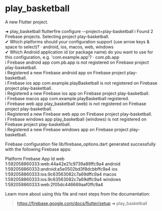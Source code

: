 # play_basketball

A new Flutter project.

➜  play_basketball flutterfire configure --project=play-basketball
i Found 2 Firebase projects. Selecting project play-basketball.                                                                    
✔ Which platforms should your configuration support (use arrow keys & space to select)? · android, ios, macos, web, windows        
✔ Which Android application id (or package name) do you want to use for this configuration, e.g. 'com.example.app'? · com.pb.app                             
i Firebase android app com.pb.app is not registered on Firebase project play-basketball.                                                                     
i Registered a new Firebase android app on Firebase project play-basketball.                                                                                 
i Firebase ios app com.example.playBasketball is not registered on Firebase project play-basketball.                                                         
i Registered a new Firebase ios app on Firebase project play-basketball.                                                                                     
i Firebase macos app com.example.playBasketball registered.                                                                                                  
i Firebase web app play_basketball (web) is not registered on Firebase project play-basketball.                                                              
i Registered a new Firebase web app on Firebase project play-basketball.                                                                                     
i Firebase windows app play_basketball (windows) is not registered on Firebase project play-basketball.                                                      
i Registered a new Firebase windows app on Firebase project play-basketball.                                                                                 

Firebase configuration file lib/firebase_options.dart generated successfully with the following Firebase apps:

Platform  Firebase App Id
web       1:592058860333:web:44a42e21c9739a89ffc9a4
android   1:592058860333:android:a5e0502bd3f8dcbbffc9a4
ios       1:592058860333:ios:9c63563082c7a69dffc9a4
macos     1:592058860333:ios:9c63563082c7a69dffc9a4
windows   1:592058860333:web:2f05dc446669aaf0ffc9a4

Learn more about using this file and next steps from the documentation:
 > https://firebase.google.com/docs/flutter/setup
➜  play_basketball 

